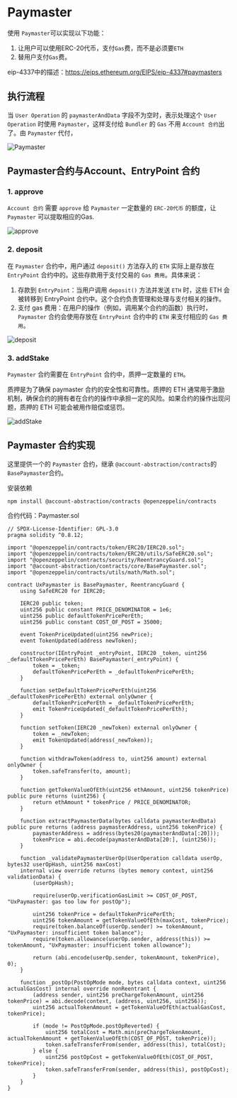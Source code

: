 # Paymaster
使用 `Paymaster`可以实现以下功能：
1. 让用户可以使用ERC-20代币，支付`Gas`费，而不是必须要`ETH`
2. 替用户支付`Gas`费。

eip-4337中的描述：https://eips.ethereum.org/EIPS/eip-4337#paymasters

## 执行流程
当 `User Operation` 的 `paymasterAndData` 字段不为空时，表示处理这个 `User Operation` 时使用 `Paymaster`，这样支付给 `Bundler` 的 `Gas` 不用 `Account 合约`出了。由 `Paymaster` 代付，

![Paymaster](/images/pm.jpg)

## Paymaster合约与Account、EntryPoint 合约

###  1. approve
`Account 合约` 需要 `approve` 给 `Paymaster` 一定数量的 `ERC-20代币` 的额度，让 `Paymaster` 可以提取相应的Gas.

![approve](/images/approve-pm.png)

### 2. deposit
在 `Paymaster` 合约中，用户通过 `deposit()` 方法存入的 `ETH` 实际上是存放在 `EntryPoint` 合约中的。这些存款用于支付交易的 `Gas 费用`。具体来说：
1. 存款到 `EntryPoint`：当用户调用 `deposit()` 方法并发送 `ETH` 时，这些 ETH 会被转移到 EntryPoint 合约中。这个合约负责管理和处理与支付相关的操作。
2. 支付 gas 费用：在用户的操作（例如，调用某个合约的函数）执行时，`Paymaster` 合约会使用存放在 `EntryPoint` 合约中的 `ETH` 来支付相应的 `Gas 费用`。

![deposit](/images/deposit.png)

### 3. addStake
`Paymaster` 合约需要在 `EntryPoint` 合约中，质押一定数量的 `ETH`。

质押是为了确保 paymaster 合约的安全性和可靠性。质押的 ETH 通常用于激励机制，确保合约的拥有者在合约的操作中承担一定的风险。如果合约的操作出现问题，质押的 ETH 可能会被用作赔偿或惩罚。

![addStake](/images/addStake.png)

## Paymaster 合约实现

这里提供一个的 `Paymaster` 合约，继承 `@account-abstraction/contracts`的 `BasePaymaster`合约。

安装依赖
``` shell
npm install @account-abstraction/contracts @openzeppelin/contracts
```

合约代码：Paymaster.sol
```Solidity
// SPDX-License-Identifier: GPL-3.0
pragma solidity ^0.8.12;

import "@openzeppelin/contracts/token/ERC20/IERC20.sol";
import "@openzeppelin/contracts/token/ERC20/utils/SafeERC20.sol";
import "@openzeppelin/contracts/security/ReentrancyGuard.sol";
import "@account-abstraction/contracts/core/BasePaymaster.sol";
import "@openzeppelin/contracts/utils/math/Math.sol";

contract UxPaymaster is BasePaymaster, ReentrancyGuard {
    using SafeERC20 for IERC20;

    IERC20 public token;
    uint256 public constant PRICE_DENOMINATOR = 1e6;
    uint256 public defaultTokenPricePerEth;
    uint256 public constant COST_OF_POST = 35000;

    event TokenPriceUpdated(uint256 newPrice);
    event TokenUpdated(address newToken);

    constructor(IEntryPoint _entryPoint, IERC20 _token, uint256 _defaultTokenPricePerEth) BasePaymaster(_entryPoint) {
        token = _token;
        defaultTokenPricePerEth = _defaultTokenPricePerEth;
    }

    function setDefaultTokenPricePerEth(uint256 _defaultTokenPricePerEth) external onlyOwner {
        defaultTokenPricePerEth = _defaultTokenPricePerEth;
        emit TokenPriceUpdated(_defaultTokenPricePerEth);
    }

    function setToken(IERC20 _newToken) external onlyOwner {
        token = _newToken;
        emit TokenUpdated(address(_newToken));
    }

    function withdrawToken(address to, uint256 amount) external onlyOwner {
        token.safeTransfer(to, amount);
    }

    function getTokenValueOfEth(uint256 ethAmount, uint256 tokenPrice) public pure returns (uint256) {
        return ethAmount * tokenPrice / PRICE_DENOMINATOR;
    }

    function extractPaymasterData(bytes calldata paymasterAndData) public pure returns (address paymasterAddress, uint256 tokenPrice) {
        paymasterAddress = address(bytes20(paymasterAndData[:20]));
        tokenPrice = abi.decode(paymasterAndData[20:], (uint256));
    }

    function _validatePaymasterUserOp(UserOperation calldata userOp, bytes32 userOpHash, uint256 maxCost)
    internal view override returns (bytes memory context, uint256 validationData) {
        (userOpHash);
        
        require(userOp.verificationGasLimit >= COST_OF_POST, "UxPaymaster: gas too low for postOp");

        uint256 tokenPrice = defaultTokenPricePerEth;
        uint256 tokenAmount = getTokenValueOfEth(maxCost, tokenPrice);
        require(token.balanceOf(userOp.sender) >= tokenAmount, "UxPaymaster: insufficient token balance");
        require(token.allowance(userOp.sender, address(this)) >= tokenAmount, "UxPaymaster: insufficient token allowance");

        return (abi.encode(userOp.sender, tokenAmount, tokenPrice), 0);
    }

    function _postOp(PostOpMode mode, bytes calldata context, uint256 actualGasCost) internal override nonReentrant {
        (address sender, uint256 preChargeTokenAmount, uint256 tokenPrice) = abi.decode(context, (address, uint256, uint256));
        uint256 actualTokenAmount = getTokenValueOfEth(actualGasCost, tokenPrice);

        if (mode != PostOpMode.postOpReverted) {
            uint256 totalCost = Math.min(preChargeTokenAmount, actualTokenAmount + getTokenValueOfEth(COST_OF_POST, tokenPrice));
            token.safeTransferFrom(sender, address(this), totalCost);
        } else {
            uint256 postOpCost = getTokenValueOfEth(COST_OF_POST, tokenPrice);
            token.safeTransferFrom(sender, address(this), postOpCost);
        }
    }
}


```

